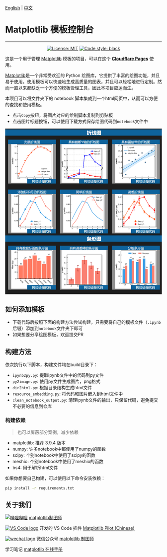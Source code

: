 [English](README_en.md) | [中文](README.md)

# Matplotlib 模板控制台
---

<p align="center">
<a href="https://github.com/psf/black/blob/main/LICENSE"><img alt="License: MIT" src="https://black.readthedocs.io/en/stable/_static/license.svg"></a>
<a href="https://github.com/psf/black"><img alt="Code style: black" src="https://img.shields.io/badge/code%20style-black-000000.svg"></a>
</p>

这是一个用于管理 [Matplotlib](https://matplotlib.org) 模板的项目，可以在这个 **[Cloudflare Pages](https://matplotlib-template-dashboard.pages.dev/)** 使用。

[Matplotlib](https://matplotlib.org)是一个非常受欢迎的 Python 绘图库，它提供了丰富的绘图功能，并且易于使用。使用模板可以快速地生成高质量的图表，并且可以轻松地进行定制。然而一直以来都缺乏一个方便的模板管理工具，因此本项目应运而生。

本项目可以将文件夹下的 notebook 脚本集成到一个html网页中，从而可以方便的查找和使用模板。
- 点击`Copy`按钮，将图片对应的绘制脚本复制到剪贴板
- 点击图片标题按钮，可以使用下载方式保存绘图代码到`notebook`文件中

![中文网页截图](resources/image/中文网页截图.png)

## 如何添加模板

- 下载代码后按照下面的构建方法尝试构建，只需要将自己的模板文件（`.ipynb`后缀）添加到`notebook`文件夹下即可
- 如果想要分享绘图模板，欢迎提交PR

## 构建方法

依次执行以下脚本，构建文件均在build目录下：
- `ipynb2py.py`: 提取ipynb文件中的代码到py文件
- `py2image.py`: 使用py文件生成图片，png格式
- `dir2html.py`: 根据目录结构生成html文件
- `resource_embedding.py`: 将代码和图片嵌入到html文件中
- `clean_notebook_output.py`: 清理ipynb文件的输出，只保留代码，避免提交不必要的信息到仓库

### 构建依赖

> 也可以屏蔽部分案例，减少依赖

- matplotlib: 推荐 3.9.4 版本
- numpy: 许多notebook中都使用了numpy的函数
- scipy: 个别notebook中使用了scipy的函数
- meshio: 个别notebook中使用了meshio的函数
- bs4: 用于解析html文件

如果你想要自己构建，可以使用以下命令安装依赖：
```bash
pip install -r requirements.txt
```

## 关于我们

<a href="https://space.bilibili.com/3546387249629871" target="_blank"><img src="https://www.bilibili.com/favicon.ico" alt="哔哩哔哩" width="auto" height="20pt"></a> [matplotlib制图师](https://space.bilibili.com/3546387249629871)

<a href="https://marketplace.visualstudio.com/items?itemName=litchi.plt-snippet" target="_blank"><img src="https://code.visualstudio.com/favicon.ico" alt="VS Code logo" width="auto" height="20pt"></a> 开发的 VS Code 插件 [Matplotlib Pilot (Chinese)](https://marketplace.visualstudio.com/items?itemName=litchi.plt-snippet)

<a href="https://mp.weixin.qq.com/s/K8EqXk0j5XuHXMVb9Mc4Hw" target="_blank"><img src="https://open.weixin.qq.com/zh_CN/htmledition/res/assets/res-design-download/icon48_appwx_logo.png" alt="wechat logo" width="auto" height="20pt"></a> 微信公众号 [matplotlib 制图师](https://mp.weixin.qq.com/s/K8EqXk0j5XuHXMVb9Mc4Hw)

学习笔记 [matplotlib 在线手册](https://www.wolai.com/matplotlib/uecbhR3MHhaZkK55za779h) 
